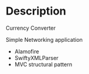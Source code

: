 # Description
Currency Converter

Simple Networking application 
- Alamofire
- SwiftyXMLParser
- MVC structural pattern



